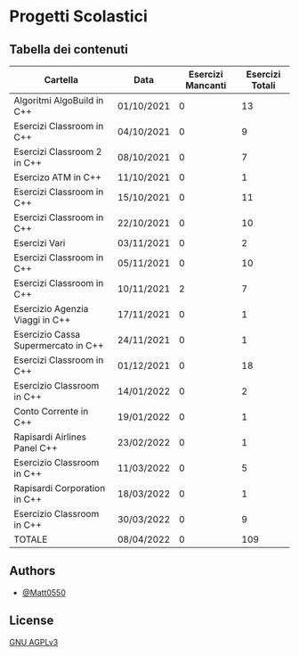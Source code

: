 # Progetti Scolastici
## Tabella dei contenuti

| Cartella                      | Data             | Esercizi Mancanti | Esercizi Totali |
| ----------------------------- | ---------------- | ----------------- | --------------- |
| Algoritmi AlgoBuild in C++    | 01/10/2021       | 0                 | 13              |
| Esercizi Classroom in C++     | 04/10/2021       | 0                 | 9               |
| Esercizi Classroom 2 in C++   | 08/10/2021       | 0                 | 7               |
| Esercizo ATM in C++           | 11/10/2021       | 0                 | 1               |
| Esercizi Classroom in C++     | 15/10/2021       | 0                 | 11              |
| Esercizi Classroom in C++     | 22/10/2021       | 0                 | 10              |
| Esercizi Vari                 | 03/11/2021       | 0                 | 2               |
| Esercizi Classroom in C++     | 05/11/2021       | 0                 | 10              |
| Esercizi Classroom in C++     | 10/11/2021       | 2                 | 7               |
| Esercizio Agenzia Viaggi in C++ | 17/11/2021     | 0                 | 1               |
| Esercizio Cassa Supermercato in C++ | 24/11/2021 | 0                 | 1               |
| Esercizi Classroom in C++     | 01/12/2021       | 0                 | 18              |
| Esercizio Classroom in C++    | 14/01/2022       | 0                 | 2               |
| Conto Corrente in C++         | 19/01/2022       | 0                 | 1               |
| Rapisardi Airlines Panel C++  | 23/02/2022       | 0                 | 1               |
| Esercizio Classroom in C++    | 11/03/2022       | 0                 | 5               |
| Rapisardi Corporation in C++  | 18/03/2022       | 0                 | 1               |
| Esercizio Classroom in C++    | 30/03/2022       | 0                 | 9               |
| TOTALE                        | 08/04/2022       | 0                 | 109             |


## Authors

- [@Matt0550](https://www.github.com/Matt0550)

  
## License

[GNU AGPLv3](https://choosealicense.com/licenses/agpl-3.0/)

  
